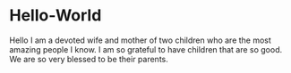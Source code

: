 # Hello-World
Hello I am a devoted wife and mother of two children who are the most amazing people I know. I am so grateful to have children that are so good. We are so very blessed to be their parents.

